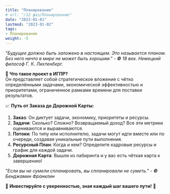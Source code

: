 ```yaml
---
title: "Планирование"
# url: "/12 фаз/Планирование"
date: "2023-01-01"
lastmod: "2023-01-02"
tags:
- Планирование
weight: -5
---
```

_"Будущее должно быть заложено в настоящем. Это называется планом. Без него ничто в мире не может быть хорошим."_ - _**©** 18 век. Немецкий философ Г. К. Лихтенберг._

🎯 **Что такое проект в ИГПР?**  
Он представляет собой стратегическое вложение с чётко определёнными задачами, экономической эффективностью и приоритетами, ограниченное рамками времени для поставки результатов.

📈 **Путь от Заказа до Дорожной Карты:**

1. **Заказ**: Он диктует задачи, экономику, приоритеты и ресурсы.
2. **Задачи**: Сколько? Сложно? Возвращаемый доход? Все эти метрики оцениваются и выравниваются.
3. **Потоки**: По типу или исполнителю, задачи могут идти вместе или по очереди, создавая уникальные пути выполнения.
4. **Ресурсный План**: Когда и кем? Определите кадровые ресурсы и график для каждой задачи.
5. **Дорожная Карта**: Вышли из лабиринта и у вас есть чёткая карта к завершению!

_"Если вы не сумели спланировать, вы спланировали не суметь."_ - _**©** Бенджамин Франклин_

🌟 **Инвестируйте с уверенностью, зная каждый шаг вашего пути!** 🌟